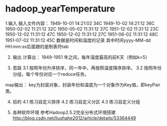 # hadoop_yearTemperature

1.输入
输入文件内容：
1949-10-01 14:21:02	34C
1949-10-02 14:21:12	36C
1950-02-02 11:21:12	32C
1950-05-02 11:31:12	37C
1951-12-02 11:31:12	23C
1950-12-02 11:31:12	47C
1950-12-02 11:31:12	27C
1951-06-02 11:31:12	48C
1951-07-02 11:31:12	45C
数据是时间和温度的记录
其中时间yyyy-MM-dd HH:mm:ss后面跟的是制表符tab

2. 输出
计算出：
1949-1951 年之间，每年温度最高的前K天（例如k=5）

3. 思路
3.1 按照年份升序排序，同一年中，再按照温度降序排序。
3.2 按照年份分组，每个年份对应一个reduce任务。

map输出： key为封装对象，封装年份和温度为一个对象作为Key值，即keyPair类。

4. 目的
4.1 练习自定义排序
4.2 练习自定义分区
4.3 练习自定义分组

5. 各种软件环境
参考Hadoop2.5.2完全分布式环境搭建
http://blog.csdn.net/liushahe2012/article/details/53364449

